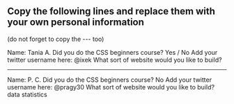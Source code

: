 ## Copy the following lines and replace them with your own personal information
(do not forget to copy the --- too)

Name: Tania A.
Did you do the CSS beginners course? Yes / No
Add your twitter username here: @ixek
What sort of website would you like to build?

---
Name: P. C.
Did you do the CSS beginners course? No
Add your twitter username here: @pragy30
What sort of website would you like to build? data statistics
